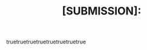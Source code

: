 ---
name: Bookmarklet Submission
about: Submit your bookmarklet to the site.
title: "[SUBMISSION]: "
labels: submission-new
assignees: WebBreacher
body:
  - type: markdown
    attributes:
      value: |
        Thanks for taking the time to fill out this submission. We will review it and get back to you via the email you provided.
  - type: input
    id: email
    attributes:
      label: Your email
      description: We will reach out to you to confirm your submission.
      placeholder: user@example.com
    validations:
      required: true
  - type: input
    id: name
    attributes:
      label: Your name
      description: Please provide your name.
      placeholder: Inigo Montoya
    validations:
      required: true
  - type: textarea
    id: bookmarklet
    attributes:
      label: Please paste your bookmarklet here.
      description: Also tell us, what did you expect to happen?
    validations:
      required: true
  - type: textarea
    id: description
    attributes:
      label: Tell us what this bookmarklet does
      description: Please copy and paste any relevant log output. This will be automatically formatted into code, so no need for backticks.
      render: shell
    validations:
      required: true
  - type: textarea
    id: urls
    attributes:
      label: Tell us examples of URLs the bookmarklet would be used on
      description: Give us some example places where your bookmarklet could be used. We will use these URLs for testing your bookmarklet out.
      render: shell
    validations:
      required: true
  - type: textarea
    id: notes
    attributes:
      label: Anything else we need to know?
      description: Please let us know if there are additional issues or restrictions with your submission. For instance, does a user need to be logged into a certain site for it to work? Have to use a certain browser? Let us know.
    validations:
      required: false
  - type: checkboxes
    id: terms
    attributes:
      label: Code of Conduct
      description: By submitting this issue, you confirm that you own/created this bookmarklet or have explicit permission from its owner for us to use it. You also agree to be emailed for the purpose of discussing this work. We will contact you before publishing the bookmarklet and, you understand that, while we appreciate your submission, there may be reasons why we do not use it.
      options:
        - label: I agree to these statements.
          required: true
---